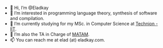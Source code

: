 - 👋 Hi, I’m @Eladkay
- 👀 I’m interested in programming language theory, synthesis of software and compilation.
- 🌱 I’m currently studying for my MSc. in Computer Science at [Technion - IIT](https://cs.technion.ac.il).
- 💞️ I’m also the TA in Charge of [MATAM](https://www.github.com/CS234124).
- 📫 You can reach me at elad (at) eladkay.com.

<!---
Eladkay/Eladkay is a ✨ special ✨ repository because its `README.md` (this file) appears on your GitHub profile.
You can click the Preview link to take a look at your changes.
--->
